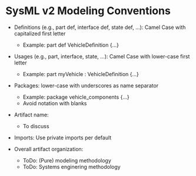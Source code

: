 # SysML v2 Modeling Conventions

* Definitions (e.g., part def, interface def, state def, ...): Camel Case with capitalized first letter
  * Example: part def VehicleDefinition {...}

* Usages (e.g., part, interface, state, ...): Camel Case with lower-case first letter
  * Example: part myVehicle : VehicleDefinition {...}

* Packages: lower-case with underscores as name separator
  * Example: package vehicle_components  {...}
  * Avoid notation with blanks

* Artifact name: 
  * To discuss

* Imports: Use private imports per default

* Overall artifact organization:
  * ToDo: (Pure) modeling methodology
  * ToDo: Systems enginering methodology


  
